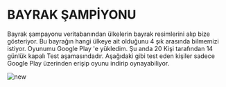 # BAYRAK ŞAMPİYONU

Bayrak şampayonu veritabanından ülkelerin bayrak resimlerini alıp bize gösteriyor. Bu bayrağın hangi ülkeye ait olduğunu 4 şık arasında bilmemizi istiyor. Oyunumu Google Play 'e yükledim.
Şu anda 20 Kişi tarafından 14 günlük kapalı Test aşamasındadır. Aşağıdaki gibi test eden kişiler sadece Google Play üzerinden erişip oyunu indirip oynayabiliyor.

![new](https://github.com/Gorur56/Bayrak-Sampiyonu-Java-Android/assets/54911292/673c6c80-907c-4c5e-be28-9205eb78835c)

